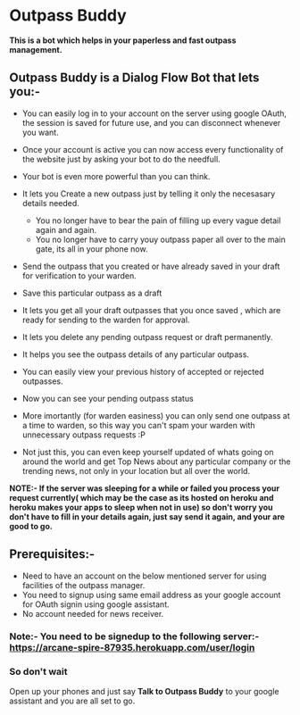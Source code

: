 # Outpass Buddy

**This is a bot which helps in your paperless and fast outpass management.**

## Outpass Buddy is a Dialog Flow Bot that lets you:-
   - You can easily log in to your account on the server using google OAuth, the session is saved for future use, and you can disconnect whenever you want.
   
   - Once your account is active you can now access every functionality of the website just by asking your bot to do the needfull.
   
   - Your bot is even more powerful than you can think.
   
   - It lets you Create a new outpass just by telling it only the necesasary details needed.
      - You no longer have to bear the pain of filling up every vague detail again and again.
      - You no longer have to carry youy outpass paper all over to the main gate, its all in your phone now.
   
   - Send the outpass that you created or have already saved in your draft for verification to your warden.
   
   - Save this particular outpass as a draft
   
   - It lets you get all your draft outpasses that you once saved , which are ready for sending to the warden for approval.
   
   - It lets you delete any pending outpass request or draft permanently.
   
   - It helps you see the outpass details of any particular outpass.
   
   - You can easily view your previous history of accepted or rejected outpasses.
   
   - Now you can see your pending outpass status
   
   - More imortantly (for warden easiness) you can only send one outpass at a time to warden, so this way you can't spam your warden with unnecessary outpass requests :P
   
   - Not just this, you can even keep yourself updated of whats going on around the world and get Top News about any particular company or the trending news,
     not only in your location but all over the world.


**NOTE:- If the server was sleeping for a while or failed you process your request currently( which may be the case as its hosted on heroku and heroku makes your apps to sleep
when not in use) so don't worry you don't have to fill in your details again, just say send it again, and your are good to go.**


## Prerequisites:- 
   - Need to have an account on the below mentioned server for using facilities of the outpass manager.
   - You need to signup using same email address as your google account for OAuth signin using google assistant.
   - No account needed for news receiver.

### Note:- You need to be signedup to the following server:- https://arcane-spire-87935.herokuapp.com/user/login

### So don't wait
Open up your phones and just say **Talk to Outpass Buddy** to your google assistant and you are all set to go.
